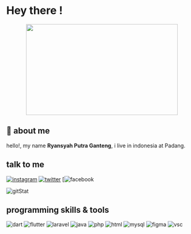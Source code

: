 # Hey there !

<p align="center">
    <img src="https://media.giphy.com/media/11xBk5MoWjrYoE/giphy.gif" height="240" width="400"/>
</p>

## :boy: about me

hello!, my name **Ryansyah Putra Ganteng**, i live in indonesia at Padang.

## talk to me

[![instagram](https://img.shields.io/badge/Instagram-E4405F?style=for-the-badge&logo=instagram&logoColor=white)](https://www.instagram.com/ryansy17_/)
[![twitter](https://img.shields.io/badge/Twitter-1DA1F2?style=for-the-badge&logo=twitter&logoColor=white)](https://twitter.com/Ryansyah1701)
[![facebook](https://img.shields.io/badge/Facebook-1877F2?style=for-the-badge&logo=facebook&logoColor=white)

![gitStat](https://github-readme-stats.vercel.app/api?username=ryansyah17&show_icons=true&theme=bear)

## programming skills & tools

![dart](https://img.shields.io/badge/Dart-0175C2?style=for-the-badge&logo=dart&logoColor=white)
![flutter](https://img.shields.io/badge/Flutter-02569B?style=for-the-badge&logo=flutter&logoColor=white)
![laravel](https://img.shields.io/badge/Laravel-FF2D20?style=for-the-badge&logo=laravel&logoColor=white)
![java](https://img.shields.io/badge/Java-2980b9?style=for-the-badge&logo=Python&logoColor=white)
![php](https://img.shields.io/badge/PHP-777BB4?style=for-the-badge&logo=php&logoColor=white)
![html](https://img.shields.io/badge/HTML-239120?style=for-the-badge&logo=html5&logoColor=white)
![mysql](https://img.shields.io/badge/MySQL-00000F?style=for-the-badge&logo=mysql&logoColor=white)
![figma](https://img.shields.io/badge/Figma-F24E1E?style=for-the-badge&logo=figma&logoColor=white)
![vsc](https://img.shields.io/badge/Visual_Studio_Code-0078D4?style=for-the-badge&logo=visual%20studio%20code&logoColor=white)

